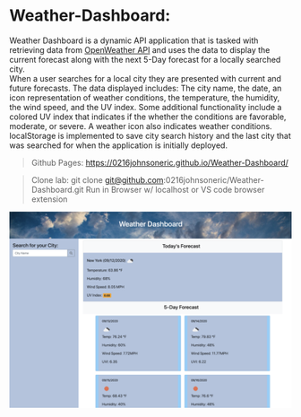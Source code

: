 # Weather-Dashboard: 
Weather Dashboard is a dynamic API application that is tasked with retrieving data from [OpenWeather API](https://openweathermap.org/api) and uses the data to display the current forecast along with the next 5-Day forecast for a locally searched city.  
When a user searches for a local city they are presented with current and future forecasts. The data displayed includes: The city name, the date, an icon representation of weather conditions, the temperature, the humidity, the wind speed, and the UV index. 
Some additional functionality include a colored UV index that indicates if the whether the conditions are favorable, moderate, or severe. A weather icon also indicates weather conditions. localStorage is implemented to save city search history and the last city that was searched for when the application is initially deployed.


>Github Pages: https://0216johnsoneric.github.io/Weather-Dashboard/

>Clone lab: git clone git@github.com:0216johnsoneric/Weather-Dashboard.git
Run in Browser w/ localhost or VS code browser extension

<img src="assets/images/Screen Shot 2020-09-12 at 11.44.06 PM.png">
